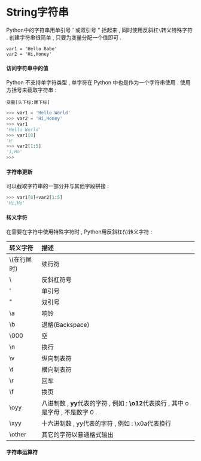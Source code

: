 # String字符串

Python中的字符串用单引号 ' 或双引号 " 括起来 , 同时使用反斜杠`\`转义特殊字符 . 创建字符串很简单 , 只要为变量分配一个值即可 .

```
var1 = 'Hello Babe'
var2 = 'Hi,Honey'
```

#### 访问字符串中的值

Python 不支持单字符类型 , 单字符在 Python 中也是作为一个字符串使用 . 使用方括号来截取字符串 :

```
变量[头下标:尾下标]
```

```py
>>> var1 = 'Hello World'
>>> var2 = 'Hi,Honey'
>>> var1
'Hello World'
>>> var1[0]
'H'
>>> var2[1:5]
'i,Ho'
>>>
```

#### 字符串更新

可以截取字符串的一部分并与其他字段拼接 :

```py
>>> var1[0]+var2[1:5]
'Hi,Ho'
```

#### 转义字符

在需要在字符中使用特殊字符时 , Python用反斜杠\(\\)转义字符 :

| 转义字符 | 描述 |
| :--- | :--- |
| \\(在行尾时\) | 续行符 |
| \ | 反斜杠符号 |
| \' | 单引号 |
| \" | 双引号 |
| \a | 响铃 |
| \b | 退格\(Backspace\) |
| \000 | 空 |
| \n | 换行 |
| \v | 纵向制表符 |
| \t | 横向制表符 |
| \r | 回车 |
| \f | 换页 |
| \oyy | 八进制数 , **yy**代表的字符 , 例如 : **\o12**代表换行 , 其中 o 是字母 , 不是数字 0 . |
| \xyy | 十六进制数 , yy代表的字符 , 例如 : \x0a代表换行 |
| \other | 其它的字符以普通格式输出 |

#### 字符串运算符



